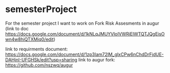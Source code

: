 # semesterProject

For the semester project I want to work on Fork Risk Assesments in augur (link to doc https://docs.google.com/document/d/1kNLqJMUYVloIVWRiElWTQTJQgEisOwn4w8hiQTXMiq0/edit)

link to requirments document: https://docs.google.com/document/d/1zp3lam72lM_glxCPw6nChdDrFjdUE-DAHjnI-UFGHSk/edit?usp=sharing 
link to augur fork: https://github.com/nszwq/augur
